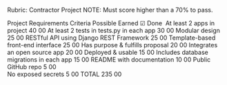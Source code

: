 Rubric: Contractor Project
NOTE: Must score higher than a 70% to pass.

Project Requirements
Criteria	Possible	Earned	☑ Done ️
At least 2 apps in project	40	00
At least 2 tests in tests.py in each app	30	00
Modular design	25	00
RESTful API using Django REST Framework	25	00
Template-based front-end interface	25	00
Has purpose & fulfills proposal	20	00
Integrates an open source app	20	00
Deployed & usable	15	00
Includes database migrations in each app	15	00
README with documentation	10	00
Public GitHub repo	5	00	
No exposed secrets	5	00
TOTAL	235	00
